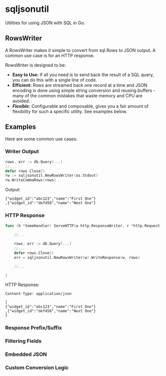 # sqljsonutil

Utilities for using JSON with SQL in Go.

## RowsWriter

A RowsWriter makes it simple to convert from sql.Rows to JSON output. A common use case is for an HTTP response.

RowsWriter is designed to be:

* **Easy to Use:** If all you need is to send back the result of a SQL query, you can do this with a single line of code.
* **Efficient:** Rows are streamed back one record at a time and JSON encoding is done using simple string conversion and reusing buffers - many of the common mistakes that waste memory and CPU are avoided.
* ***Flexible:*** Configurable and composable, gives you a fair amount of flexibility for such a specific utility.  See examples below.

## Examples

Here are some common use cases:

### Writer Output

```go
rows, err := db.Query(...)
//...
defer rows.Close()
rw := sqljsonutil.NewRowsWriter(os.Stdout)
rw.WriteCommaRows(rows)
```

Output:
```
{"widget_id":"abc123","name":"First One"}
,{"widget_id":"def456","name":"Next One"}
```


### HTTP Response

```go
func (h *SomeHandler) ServeHTTP(w http.ResponseWriter, r *http.Request) {
    
    //...

    rows, err := db.Query(...)
    //...
    defer rows.Close()
    err = sqljsonutil.NewRowsWriter(w).WriteResponse(w, rows)

    //...

}
```

HTTP Response:
```
Content-Type: application/json

[
{"widget_id":"abc123","name":"First One"}
,{"widget_id":"def456","name":"Next One"}
]
```

### Response Prefix/Suffix

### Filtering Fields

### Embedded JSON

### Custom Conversion Logic

